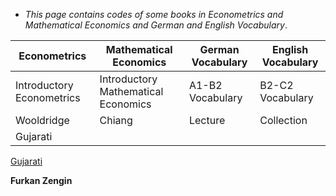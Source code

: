 * _This page contains codes of some books in Econometrics and Mathematical Economics and German and English Vocabulary_.
 




 
Econometrics    |     Mathematical Economics    |       German Vocabulary |  English Vocabulary
------------    |   -------------               |   ------------- |  -------------
Introductory Econometrics    |    Introductory Mathematical Economics     | A1-B2 Vocabulary |   B2-C2 Vocabulary
Wooldridge    |     Chiang    | Lecture | Collection
Gujarati |


[Gujarati](C:\Users\Furkan\Desktop\guj\combinepdf.pdf)


**Furkan Zengin**

                
                

